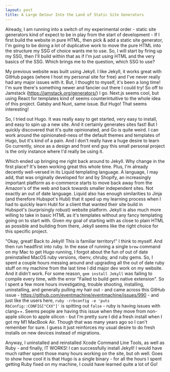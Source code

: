 ```yaml
---
layout: post
title: A Large Detour Into the Land of Static Site Generators
---
```

Already, I am running into a switch of my experimental order - static site generators kind of expect to be in play from the start of development - If I first build the website in pure HTML, then pick & add a static site generator, I'm going to be doing a lot of duplicative work to move the pure HTML into the structure my SSG of choice wants me to use. So, I will start by firing up my SSG, then I'll build within that as if I'm just using HTML and the very basics of the SSG. Which brings me to the question, which SSG to use?

My previous website was built using Jekyll. I like Jekyll, it works great with GitHub pages (where I host my personal site for free) and I've never really had any major issues with it. But, I thought to myself, it's been a long time! I'm sure there's something newer and fancier out there I could try! So off to Jamstack (https://jamstack.org/generators/) I go. Next.js seems cool, but using React for templates kind of seems counterintuitive to the whole idea of this project. Gatsby and Nuxt, same issue. But Hugo! That seems interesting! 

So, I tried out Hugo. It was really easy to get started, very easy to install, and easy to spin up a new site. And it certainly generates sites fast! But I quickly discovered that it's quite opinionated, and Go is quite weird. I can work around the opinionated-ness of the default themes and templates of Hugo, but it's kind of a pain. And I don't really have a huge desire to learn Go currently, since as a design and front end guy this small personal project is the only instance where I'd really be using it. 

Which ended up bringing me right back around to Jekyll. Why change in the first place? It's been working great this whole time. Plus, I'm already decently well-versed in its Liquid templating language. A language, I may add, that was originally developed for and by Shopify, an increasingly important platform as e-commerce starts to move back away from the Amazon's of the web and back towards smaller independent sites. Not exactly an out of date language. Liquid also has enough similarities to Jinja (and therefore Hubspot's Hubl) that it sped up my learning process when I had to quickly learn Hubl for a client that wanted their site build in Hubspot's (surprisingly robust) website platform. Jekyll is also much more willing to take in basic HTML as it's templates without any fancy templating going on to start with. Given my goal of starting with as close to plain HTML as possible and building from there, Jekyll seems like the right choice for this specific project.

"Okay, great! Back to Jekyll! This is familiar territory!" I think to myself. And then run headfirst into ruby. In the ease of running a single `brew` command on my Mac to get Hugo running, I forgot about the fun of out of date preinstalled MacOS ruby versions, rbenv, chruby, and ruby gems. So, I spent a couple hours messing around and upgrading all the out of date ruby stuff on my machine from the last time I did major dev work on my website. And it didn't work. For some reason, `gem install Jekyll` was failing to compile every time, with the error "Failed to build gem native extension". So I spent a few more hours investigating, trouble shooting, installing, uninstalling, and generally pulling my hair out - and came across this GitHub issue - https://github.com/eventmachine/eventmachine/issues/990 - and just like the users here, `ruby -rrbconfig -e 'puts RbConfig::CONFIG["CXX"]'` is spitting out `false` -  ruby is having issues with clang++. Seems people are having this issue when they move from non-apple silicon to apple silicon - but I'm pretty sure I did a fresh install when I got my M1 MacBook Air. Though that was many years ago so I can't remember for sure. I guess it just reinforces my usual desire to do fresh installs on new devices instead of migrations. 

Anyway, I uninstalled and reinstalled Xcode Command Line Tools, as well as Ruby - and finally, IT WORKS! I can successfully install Jekyll! I would have much rather spent those many hours working on the site, but oh well. Goes to show how cool it is that Hugo is a single binary - for all the hours I spent getting Ruby fixed on my machine, I could have learned quite a lot of Go!  